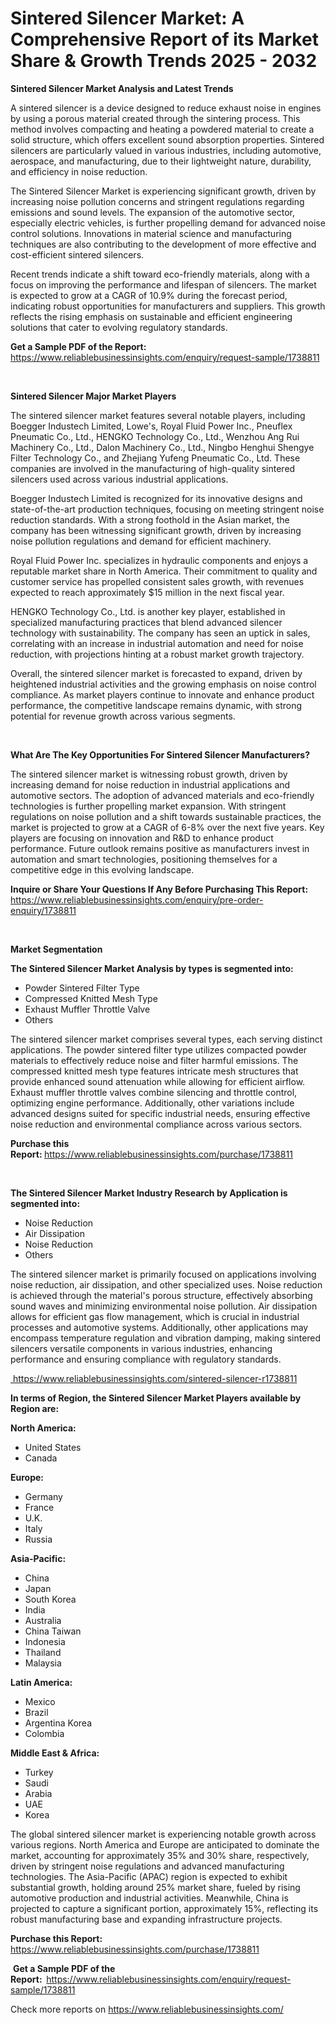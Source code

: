 <p><h1>Sintered Silencer Market: A Comprehensive Report of its Market Share & Growth Trends 2025 - 2032</h1></p><p><strong>Sintered Silencer Market Analysis and Latest Trends</strong></p>
<p><p>A sintered silencer is a device designed to reduce exhaust noise in engines by using a porous material created through the sintering process. This method involves compacting and heating a powdered material to create a solid structure, which offers excellent sound absorption properties. Sintered silencers are particularly valued in various industries, including automotive, aerospace, and manufacturing, due to their lightweight nature, durability, and efficiency in noise reduction.</p><p>The Sintered Silencer Market is experiencing significant growth, driven by increasing noise pollution concerns and stringent regulations regarding emissions and sound levels. The expansion of the automotive sector, especially electric vehicles, is further propelling demand for advanced noise control solutions. Innovations in material science and manufacturing techniques are also contributing to the development of more effective and cost-efficient sintered silencers.</p><p>Recent trends indicate a shift toward eco-friendly materials, along with a focus on improving the performance and lifespan of silencers. The market is expected to grow at a CAGR of 10.9% during the forecast period, indicating robust opportunities for manufacturers and suppliers. This growth reflects the rising emphasis on sustainable and efficient engineering solutions that cater to evolving regulatory standards.</p></p>
<p><strong>Get a Sample PDF of the Report:&nbsp;</strong> <a href="https://www.reliablebusinessinsights.com/enquiry/request-sample/1738811?utm_campaign=2187&utm_medium=2&utm_source=Github&utm_content=ia&utm_term=22022025&utm_id=sintered-silencer">https://www.reliablebusinessinsights.com/enquiry/request-sample/1738811</a></p>
<p>&nbsp;</p>
<p><strong>Sintered Silencer Major Market Players</strong></p>
<p><p>The sintered silencer market features several notable players, including Boegger Industech Limited, Lowe's, Royal Fluid Power Inc., Pneuflex Pneumatic Co., Ltd., HENGKO Technology Co., Ltd., Wenzhou Ang Rui Machinery Co., Ltd., Dalon Machinery Co., Ltd., Ningbo Henghui Shengye Filter Technology Co., and Zhejiang Yufeng Pneumatic Co., Ltd. These companies are involved in the manufacturing of high-quality sintered silencers used across various industrial applications.</p><p>Boegger Industech Limited is recognized for its innovative designs and state-of-the-art production techniques, focusing on meeting stringent noise reduction standards. With a strong foothold in the Asian market, the company has been witnessing significant growth, driven by increasing noise pollution regulations and demand for efficient machinery.</p><p>Royal Fluid Power Inc. specializes in hydraulic components and enjoys a reputable market share in North America. Their commitment to quality and customer service has propelled consistent sales growth, with revenues expected to reach approximately $15 million in the next fiscal year.</p><p>HENGKO Technology Co., Ltd. is another key player, established in specialized manufacturing practices that blend advanced silencer technology with sustainability. The company has seen an uptick in sales, correlating with an increase in industrial automation and need for noise reduction, with projections hinting at a robust market growth trajectory.</p><p>Overall, the sintered silencer market is forecasted to expand, driven by heightened industrial activities and the growing emphasis on noise control compliance. As market players continue to innovate and enhance product performance, the competitive landscape remains dynamic, with strong potential for revenue growth across various segments.</p></p>
<p>&nbsp;</p>
<p><strong>What Are The Key Opportunities For Sintered Silencer Manufacturers?</strong></p>
<p><p>The sintered silencer market is witnessing robust growth, driven by increasing demand for noise reduction in industrial applications and automotive sectors. The adoption of advanced materials and eco-friendly technologies is further propelling market expansion. With stringent regulations on noise pollution and a shift towards sustainable practices, the market is projected to grow at a CAGR of 6-8% over the next five years. Key players are focusing on innovation and R&D to enhance product performance. Future outlook remains positive as manufacturers invest in automation and smart technologies, positioning themselves for a competitive edge in this evolving landscape.</p></p>
<p><strong>Inquire or Share Your Questions If Any Before Purchasing This Report:</strong> <a href="https://www.reliablebusinessinsights.com/enquiry/pre-order-enquiry/1738811?utm_campaign=2187&utm_medium=2&utm_source=Github&utm_content=ia&utm_term=22022025&utm_id=sintered-silencer">https://www.reliablebusinessinsights.com/enquiry/pre-order-enquiry/1738811</a></p>
<p>&nbsp;</p>
<p><strong>Market Segmentation</strong></p>
<p><strong>The Sintered Silencer Market Analysis by types is segmented into:</strong></p>
<p><ul><li>Powder Sintered Filter Type</li><li>Compressed Knitted Mesh Type</li><li>Exhaust Muffler Throttle Valve</li><li>Others</li></ul></p>
<p><p>The sintered silencer market comprises several types, each serving distinct applications. The powder sintered filter type utilizes compacted powder materials to effectively reduce noise and filter harmful emissions. The compressed knitted mesh type features intricate mesh structures that provide enhanced sound attenuation while allowing for efficient airflow. Exhaust muffler throttle valves combine silencing and throttle control, optimizing engine performance. Additionally, other variations include advanced designs suited for specific industrial needs, ensuring effective noise reduction and environmental compliance across various sectors.</p></p>
<p><strong>Purchase this Report:&nbsp;</strong><a href="https://www.reliablebusinessinsights.com/purchase/1738811?utm_campaign=2187&utm_medium=2&utm_source=Github&utm_content=ia&utm_term=22022025&utm_id=sintered-silencer">https://www.reliablebusinessinsights.com/purchase/1738811</a></p>
<p>&nbsp;</p>
<p><strong>The Sintered Silencer Market Industry Research by Application is segmented into:</strong></p>
<p><ul><li>Noise Reduction</li><li>Air Dissipation</li><li>Noise Reduction</li><li>Others</li></ul></p>
<p><p>The sintered silencer market is primarily focused on applications involving noise reduction, air dissipation, and other specialized uses. Noise reduction is achieved through the material's porous structure, effectively absorbing sound waves and minimizing environmental noise pollution. Air dissipation allows for efficient gas flow management, which is crucial in industrial processes and automotive systems. Additionally, other applications may encompass temperature regulation and vibration damping, making sintered silencers versatile components in various industries, enhancing performance and ensuring compliance with regulatory standards.</p></p>
<p><a href="https://www.reliablebusinessinsights.com/sintered-silencer-r1738811?utm_campaign=2187&utm_medium=2&utm_source=Github&utm_content=ia&utm_term=22022025&utm_id=sintered-silencer">&nbsp;https://www.reliablebusinessinsights.com/sintered-silencer-r1738811</a></p>
<p><strong>In terms of Region, the Sintered Silencer Market Players available by Region are:</strong></p>
<p>
    <p> <strong> North America: </strong>
        <ul>
            <li>United States</li>
            <li>Canada</li>
        </ul>
        </p> 
    <p> <strong> Europe: </strong>
        <ul>
            <li>Germany</li>
            <li>France</li>
            <li>U.K.</li>
            <li>Italy</li>
            <li>Russia</li>
        </ul>
        </p> 
    <p> <strong> Asia-Pacific: </strong>
        <ul>
            <li>China</li>
            <li>Japan</li>
            <li>South Korea</li>
            <li>India</li>
            <li>Australia</li>
            <li>China Taiwan</li>
            <li>Indonesia</li>
            <li>Thailand</li>
            <li>Malaysia</li>
        </ul>
        </p> 
    <p> <strong> Latin America: </strong>
        <ul>
            <li>Mexico</li>
            <li>Brazil</li>
            <li>Argentina Korea</li>
            <li>Colombia</li>
        </ul>
        </p> 
    <p> <strong> Middle East & Africa: </strong>
        <ul>
            <li>Turkey</li>
            <li>Saudi</li>
            <li>Arabia</li>
            <li>UAE</li>
            <li>Korea</li>
        </ul>
    </p>
    </p>
<p><p>The global sintered silencer market is experiencing notable growth across various regions. North America and Europe are anticipated to dominate the market, accounting for approximately 35% and 30% share, respectively, driven by stringent noise regulations and advanced manufacturing technologies. The Asia-Pacific (APAC) region is expected to exhibit substantial growth, holding around 25% market share, fueled by rising automotive production and industrial activities. Meanwhile, China is projected to capture a significant portion, approximately 15%, reflecting its robust manufacturing base and expanding infrastructure projects.</p></p>
<p><strong>Purchase this Report: </strong><a href="https://www.reliablebusinessinsights.com/purchase/1738811?utm_campaign=2187&utm_medium=2&utm_source=Github&utm_content=ia&utm_term=22022025&utm_id=sintered-silencer">https://www.reliablebusinessinsights.com/purchase/1738811</a></p>
<p>&nbsp;<strong>Get a Sample PDF of the Report:&nbsp;&nbsp;</strong><a href="https://www.reliablebusinessinsights.com/enquiry/request-sample/1738811?utm_campaign=2187&utm_medium=2&utm_source=Github&utm_content=ia&utm_term=22022025&utm_id=sintered-silencer">https://www.reliablebusinessinsights.com/enquiry/request-sample/1738811</a></p>
<p><strong></strong></p>
<p>Check more reports on <a href="https://www.reliablebusinessinsights.com/?utm_campaign=2187&utm_medium=2&utm_source=Github&utm_content=ia&utm_term=22022025&utm_id=sintered-silencer">https://www.reliablebusinessinsights.com/</a></p>